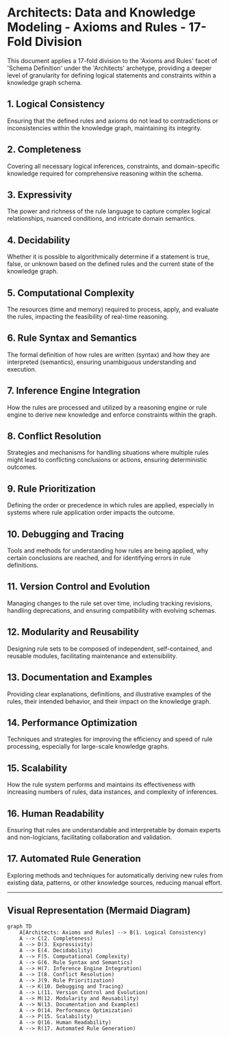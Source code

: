 # Architects: Data and Knowledge Modeling - Axioms and Rules - 17-Fold Division

This document applies a 17-fold division to the 'Axioms and Rules' facet of 'Schema Definition' under the 'Architects' archetype, providing a deeper level of granularity for defining logical statements and constraints within a knowledge graph schema.

## 1. Logical Consistency

Ensuring that the defined rules and axioms do not lead to contradictions or inconsistencies within the knowledge graph, maintaining its integrity.

## 2. Completeness

Covering all necessary logical inferences, constraints, and domain-specific knowledge required for comprehensive reasoning within the schema.

## 3. Expressivity

The power and richness of the rule language to capture complex logical relationships, nuanced conditions, and intricate domain semantics.

## 4. Decidability

Whether it is possible to algorithmically determine if a statement is true, false, or unknown based on the defined rules and the current state of the knowledge graph.

## 5. Computational Complexity

The resources (time and memory) required to process, apply, and evaluate the rules, impacting the feasibility of real-time reasoning.

## 6. Rule Syntax and Semantics

The formal definition of how rules are written (syntax) and how they are interpreted (semantics), ensuring unambiguous understanding and execution.

## 7. Inference Engine Integration

How the rules are processed and utilized by a reasoning engine or rule engine to derive new knowledge and enforce constraints within the graph.

## 8. Conflict Resolution

Strategies and mechanisms for handling situations where multiple rules might lead to conflicting conclusions or actions, ensuring deterministic outcomes.

## 9. Rule Prioritization

Defining the order or precedence in which rules are applied, especially in systems where rule application order impacts the outcome.

## 10. Debugging and Tracing

Tools and methods for understanding how rules are being applied, why certain conclusions are reached, and for identifying errors in rule definitions.

## 11. Version Control and Evolution

Managing changes to the rule set over time, including tracking revisions, handling deprecations, and ensuring compatibility with evolving schemas.

## 12. Modularity and Reusability

Designing rule sets to be composed of independent, self-contained, and reusable modules, facilitating maintenance and extensibility.

## 13. Documentation and Examples

Providing clear explanations, definitions, and illustrative examples of the rules, their intended behavior, and their impact on the knowledge graph.

## 14. Performance Optimization

Techniques and strategies for improving the efficiency and speed of rule processing, especially for large-scale knowledge graphs.

## 15. Scalability

How the rule system performs and maintains its effectiveness with increasing numbers of rules, data instances, and complexity of inferences.

## 16. Human Readability

Ensuring that rules are understandable and interpretable by domain experts and non-logicians, facilitating collaboration and validation.

## 17. Automated Rule Generation

Exploring methods and techniques for automatically deriving new rules from existing data, patterns, or other knowledge sources, reducing manual effort.

---

## Visual Representation (Mermaid Diagram)

```mermaid
graph TD
    A[Architects: Axioms and Rules] --> B(1. Logical Consistency)
    A --> C(2. Completeness)
    A --> D(3. Expressivity)
    A --> E(4. Decidability)
    A --> F(5. Computational Complexity)
    A --> G(6. Rule Syntax and Semantics)
    A --> H(7. Inference Engine Integration)
    A --> I(8. Conflict Resolution)
    A --> J(9. Rule Prioritization)
    A --> K(10. Debugging and Tracing)
    A --> L(11. Version Control and Evolution)
    A --> M(12. Modularity and Reusability)
    A --> N(13. Documentation and Examples)
    A --> O(14. Performance Optimization)
    A --> P(15. Scalability)
    A --> Q(16. Human Readability)
    A --> R(17. Automated Rule Generation)
```
